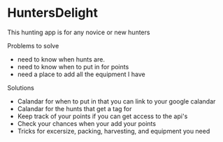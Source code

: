 # HuntersDelight

This hunting app is for any novice or new hunters

Problems to solve
- need to know when hunts are.
- need to know when to put in for points
- need a place to add all the equipment I have








Solutions
- Calandar for when to put in that you can link to your google calandar
- Calandar for the hunts that get a tag for
- Keep track of your points if you can get access to the api's
- Check your chances when your add your points
- Tricks for excersize, packing, harvesting, and equipment you need
